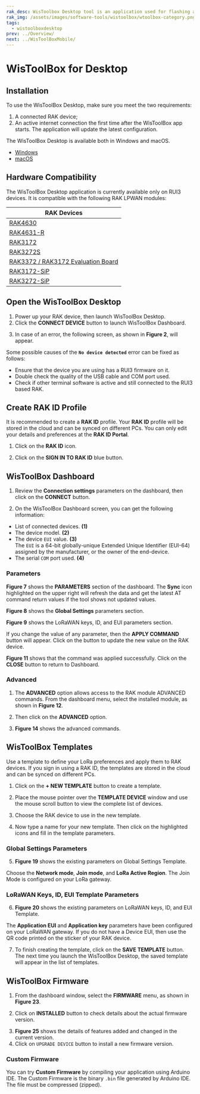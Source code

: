 ```yaml
---
rak_desc: WisToolbox Desktop tool is an application used for flashing and configuring the firmware of your RAK device.
rak_img: /assets/images/software-tools/wistoolbox/wtoolbox-category.png
tags:
  - wistoolboxdesktop
prev: ../Overview/ 
next: ../WisToolBoxMobile/
---
```



# WisToolBox for Desktop

## Installation

To use the WisToolBox Desktop, make sure you meet the two requirements:

1. A connected RAK device;
2. An active internet connection the first time after the WisToolBox app starts. The application will update the latest configuration.

The WisToolBox Desktop is available both in Windows and macOS. 

  * [Windows](https://www.microsoft.com/store/productId/9P6691TTW3J5)
  * [macOS](https://apps.apple.com/ua/app/wistoolbox-for-desktop/id1593008976?mt=12)

## Hardware Compatibility

The WisToolBox Desktop application is currently available only on RUI3 devices. It is compatible with the following RAK LPWAN modules:

| RAK Devices                                                                                            | 
| ------------------------------------------------------------------------------------------------------ | 
| [RAK4630](/Product-Categories/WisDuo/RAK4630-Module/Overview/)                                         | 
| [RAK4631-R](/Product-Categories/WisBlock/RAK4631-R/Overview/)                                          | 
| [RAK3172](/Product-Categories/WisDuo/RAK3172-Module/Overview/)                                         | 
| [RAK3272S](/Product-Categories/WisDuo/RAK3272S-Breakout-Board/Overview/)                             | 
| [RAK3372 / RAK3172 Evaluation Board](/Product-Categories/WisDuo/RAK3172-Evaluation-Board/Overview/)  | 
| [RAK3172-SiP](/Product-Categories/WisDuo/RAK3172-SiP/Overview/)                                        | 
| [RAK3272-SiP](/Product-Categories/WisDuo/RAK3272-SiP-Breakout-Board/Overview/)                         | 


## Open the WisToolBox Desktop

1. Power up your RAK device, then launch WisToolBox Desktop.
2. Click the **CONNECT DEVICE** button to launch WisToolBox Dashboard.

<rk-img
  src="/assets/images/software-tools/wistoolbox/desktop/wtoolbox-initial.png"
  width="100%"
  caption="WisToolBox Desktop splash screen"
/>

3. In case of an error, the following screen, as shown in **Figure 2**, will appear.

<rk-img
  src="/assets/images/software-tools/wistoolbox/desktop/nodevice.png"
  width="100%"
  caption="WisToolBox Desktop error"
/>

Some possible causes of the **`No device detected`** error can be fixed as follows:

- Ensure that the device you are using has a RUI3 firmware on it. 
- Double check the quality of the USB cable and COM port used.
- Check if other terminal software is active and still connected to the RUI3 based RAK.


## Create RAK ID Profile

It is recommended to create a **RAK ID** profile. Your **RAK ID** profile will be stored in the cloud and can be synced on different PCs. You can only edit your details and preferences at the **RAK ID Portal**.

1. Click on the **RAK ID** icon.
<rk-img
  src="/assets/images/software-tools/wistoolbox/desktop/rak-id.png"
  width="100%"
  caption="WisToolBox Desktop RAK ID profile"
/>

2. Click on the **SIGN IN TO RAK ID** blue button.
<rk-img
  src="/assets/images/software-tools/wistoolbox/desktop/sign-in-desktop.png"
  width="100%"
  caption="WisToolBox Desktop RAK ID Sign in"
/>


## WisToolBox Dashboard

1. Review the **Connection settings** parameters on the dashboard, then click on the **CONNECT** button.

<rk-img
  src="/assets/images/software-tools/wistoolbox/desktop/conn-settings.png"
  width="100%"
  caption="WisToolBox Desktop connection settings"
/>

2. On the WisToolBox Dashboard screen, you can get the following information: 

-  List of connected devices. **(1)**
- The device model. **(2)**
- The device `EUI` value. **(3)**  <br> The `EUI` is a 64-bit globally-unique Extended Unique Identifier (EUI-64) assigned by the manufacturer, or the owner of the end-device. 
- The serial `COM` port used. **(4)** 

<rk-img
  src="/assets/images/software-tools/wistoolbox/desktop/dashboard.png"
  width="100%"
  caption="WisToolBox Desktop dashboard screen"
/>

### Parameters

**Figure 7** shows the **PARAMETERS** section of the dashboard. The **Sync** icon highlighted on the upper right will refresh the data and get the latest AT command return values if the tool shows not updated values.

<rk-img
  src="/assets/images/software-tools/wistoolbox/desktop/dash-param.png"
  width="100%"
  caption="WisToolBox Desktop dashboard parameters"
/>

**Figure 8** shows the **Global Settings** parameters section.

<rk-img
  src="/assets/images/software-tools/wistoolbox/desktop/glob-param.png"
  width="100%"
  caption="WisToolBox Desktop dashboard global parameters"
/>

**Figure 9** shows the LoRaWAN keys, ID, and EUI parameters section.

<rk-img
  src="/assets/images/software-tools/wistoolbox/desktop/keys-param.png"
  width="100%"
  caption="WisToolBox Desktop dashboard LoRaWAN keys, ID, and EUI parameters"
/>

If you change the value of any parameter, then the **APPLY COMMAND** button will appear. Click on the button to update the new value on the RAK device.

<rk-img
  src="/assets/images/software-tools/wistoolbox/desktop/apply-cmd.png"
  width="100%"
  caption="WisToolBox Desktop dashboard apply command"
/>

**Figure 11** shows that the command was applied successfully. Click on the **CLOSE** button to return to Dashboard. 

<rk-img
  src="/assets/images/software-tools/wistoolbox/desktop/apply-success.png"
  width="100%"
  caption="WisToolBox Desktop dashboard apply command result"
/>


### Advanced

1. The **ADVANCED** option allows access to the RAK module ADVANCED commands. From the dashboard menu, select the installed module, as shown in **Figure 12**.

<rk-img
  src="/assets/images/software-tools/wistoolbox/desktop/wtoolbox-conn.png"
  width="100%"
  caption="WisToolBox Desktop connected device"
/>

2. Then click on the **ADVANCED** option.
<rk-img
  src="/assets/images/software-tools/wistoolbox/desktop/module-info.png"
  width="100%"
  caption="WisToolBox Desktop module details"
/>

3. **Figure 14** shows the advanced commands.

<rk-img
  src="/assets/images/software-tools/wistoolbox/desktop/wtoolbox-adv.png"
  width="100%"
  caption="WisToolBox Desktop advanced commands"
/>

## WisToolBox Templates

Use a template to define your LoRa preferences and apply them to RAK devices. If you sign in using a RAK ID, the templates are stored in the cloud and can be synced on different PCs.

1. Click on the **+ NEW TEMPLATE** button to create a template. 

<rk-img
  src="/assets/images/software-tools/wistoolbox/desktop/wtoolbox-new-template.png"
  width="100%"
  caption="WisToolBox Desktop new template screen"
/>

2. Place the mouse pointer over the **TEMPLATE DEVICE** window and use the mouse scroll button to view the complete list of devices.

<rk-img
  src="/assets/images/software-tools/wistoolbox/desktop/wtoolbox-devices.png"
  width="100%"
  caption="WisToolBox Desktop template device list"
/>

3. Choose the RAK device to use in the new template.

<rk-img
  src="/assets/images/software-tools/wistoolbox/desktop/wtoolbox-scroll.png"
  width="100%"
  caption="WisToolBox Desktop template scroll list"
/>

4. Now type a name for your new template. Then click on the highlighted icons and fill in the template parameters.

<rk-img
  src="/assets/images/software-tools/wistoolbox/desktop/wtoolbox-fill.png"
  width="100%"
  caption="WisToolBox Desktop template fill parameters"
/>

### Global Settings Parameters

5. **Figure 19** shows the existing parameters on Global Settings Template.

Choose the **Network mode**, **Join mode**, and **LoRa Active Region**. The Join Mode is configured on your LoRa gateway.

<rk-img
  src="/assets/images/software-tools/wistoolbox/desktop/global-settings.png"
  width="100%"
  caption="WisToolBox Desktop Template Global Settings parameters"
/>

### LoRaWAN Keys, ID, EUI Template Parameters

6. **Figure 20** shows the existing parameters on LoRaWAN keys, ID, and EUI Template.

<rk-img
  src="/assets/images/software-tools/wistoolbox/desktop/keys-settings.png"
  width="100%"
  caption="WisToolBox Desktop Template LoRaWAN keys, ID, and EUI parameters"
/>

The **Application EUI** and **Application key** parameters have been configured on your LoRaWAN gateway. If you do not have a Device EUI, then use the QR code printed on the sticker of your RAK device.

<rk-img
  src="/assets/images/software-tools/wistoolbox/desktop/rak-qrcode.png"
  width="100%"
  caption="Device EUI QR code"
/>

7. To finish creating the template, click on the **SAVE TEMPLATE** button. The next time you launch the WisToolBox Desktop, the saved template will appear in the list of templates.

<rk-img
  src="/assets/images/software-tools/wistoolbox/desktop/wtoolbox-save.png"
  width="100%"
  caption="WisToolBox Desktop Template fill parameters"
/>

 

## WisToolBox Firmware

1. From the dashboard window, select the **FIRMWARE** menu, as shown in **Figure 23**.

<rk-img
  src="/assets/images/software-tools/wistoolbox/desktop/wtoolbox-firmware.png"
  width="100%"
  caption="WisToolBox Desktop Firmware Menu"
/>

2. Click on **INSTALLED** button to check details about the actual firmware version.

<rk-img
  src="/assets/images/software-tools/wistoolbox/desktop/fw-installed.png"
  width="100%"
  caption="WisToolBox Desktop current firmware"
/>

3. **Figure 25** shows the details of features added and changed in the current version.
4. Click on `UPGRADE DEVICE` button to install a new firmware version.

<rk-img
  src="/assets/images/software-tools/wistoolbox/desktop/fw-upgrade.png"
  width="100%"
  caption="WisToolBox Desktop upgrade device"
/>

### Custom Firmware

You can try **Custom Firmware** by compiling your application using Arduino IDE. The Custom Firmware is the binary `.bin` file generated by Arduino IDE. The file must be compressed (zipped).

<rk-img
  src="/assets/images/software-tools/wistoolbox/desktop/wtoolbox-custom.png"
  width="100%"
  caption="WisToolBox Desktop Custom Firmware"
/>
